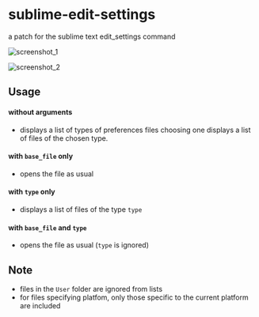 # sublime-edit-settings
a patch for the sublime text edit_settings command

![screenshot_1](https://user-images.githubusercontent.com/33235928/47184421-e7739900-d32a-11e8-9769-25a3d5933004.png)

![screenshot_2](https://user-images.githubusercontent.com/33235928/47184717-b34ca800-d32b-11e8-91be-7059a7a90b23.png)

## Usage

#### without arguments
- displays a list of types of preferences files
choosing one displays a list of files of the chosen type.
#### with `base_file` only
- opens the file as usual
#### with `type` only
- displays a list of files of the type `type`
#### with `base_file` and `type`
- opens the file as usual (`type` is ignored)

## Note
- files in the `User` folder are ignored from lists
- for files specifying platfom, only those specific to the current platform are included

